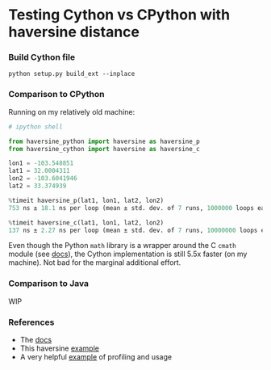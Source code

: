 # Testing Cython vs CPython with haversine distance

### Build Cython file
```
python setup.py build_ext --inplace
```

### Comparison to CPython
Running on my relatively old machine:

```python
# ipython shell

from haversine_python import haversine as haversine_p
from haversine_cython import haversine as haversine_c

lon1 = -103.548851
lat1 = 32.0004311
lon2 = -103.6041946
lat2 = 33.374939

%timeit haversine_p(lat1, lon1, lat2, lon2)
753 ns ± 18.1 ns per loop (mean ± std. dev. of 7 runs, 1000000 loops each)

%timeit haversine_c(lat1, lon1, lat2, lon2)
137 ns ± 2.27 ns per loop (mean ± std. dev. of 7 runs, 10000000 loops each)
```

Even though the Python `math` library is a wrapper around the C `cmath` module (see [docs](https://docs.python.org/3/library/math.html)),
the Cython implementation is still 5.5x faster (on my machine).
Not bad for the marginal additional effort.

### Comparison to Java
WIP

### References
- The [docs](https://cython.readthedocs.io/en/latest/index.html)
- This haversine [example](https://stackoverflow.com/questions/4913349/haversine-formula-in-python-bearing-and-distance-between-two-gps-points)
- A very helpful [example](https://idlecoding.com/faster-image-transforms-with-cython/) of profiling and usage
